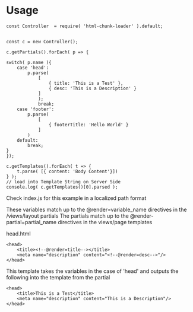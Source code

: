 # Usage

    const Controller  = require( 'html-chunk-loader' ).default;


    const c = new Controller();

    c.getPartials().forEach( p => {
   
    switch( p.name ){
        case 'head':
            p.parse(
                [ 
                    { title: 'This is a Test' }, 
                    { desc: 'This is a Description' }
                ] 
                );
                break;
        case 'footer':
            p.parse(
                [
                    { footerTitle: 'Hello World' }
                ]
            )
        default:
            break;
    }
    });

    c.getTemplates().forEach( t => {
        t.parse( [{ content: 'Body Content'}])
    } );
    // load into Template String on Server Side
    console.log( c.getTemplates()[0].parsed );
    
Check index.js for this example in a localized path format

These variables match up to the @render=variable_name directives in the /views/layout partials
The partials match up to the @render-partial=partial_name directives in the views/page templates

head.html

    <head>
        <title><!--@render=title--></title>
        <meta name="description" content="<!--@render=desc-->"/>
    </head>

This template takes the variables in the case of 'head' and outputs the following into the template from the partial

    <head>
        <title>This is a Test</title>
        <meta name="description" content="This is a Description"/>
    </head>